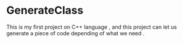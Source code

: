 # GenerateClass
This is my first project on C++ language , and this project can let us generate a piece of code depending of what we need .
